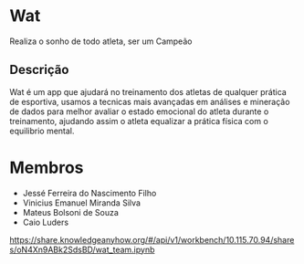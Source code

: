 # Wat
Realiza o sonho de todo atleta, ser um Campeão

## Descrição
Wat é um app que ajudará no treinamento dos atletas de qualquer prática de esportiva, usamos a tecnicas mais avançadas em análises
e mineração de dados para melhor avaliar o estado emocional do atleta durante o treinamento, ajudando assim o atleta
equalizar a prática física com o equilibrio mental.

# Membros

- Jessé Ferreira do Nascimento Filho
- Vinicius Emanuel Miranda Silva
- Mateus Bolsoni de Souza
- Caio Luders

https://share.knowledgeanyhow.org/#/api/v1/workbench/10.115.70.94/shares/oN4Xn9ABk2SdsBD/wat_team.ipynb
